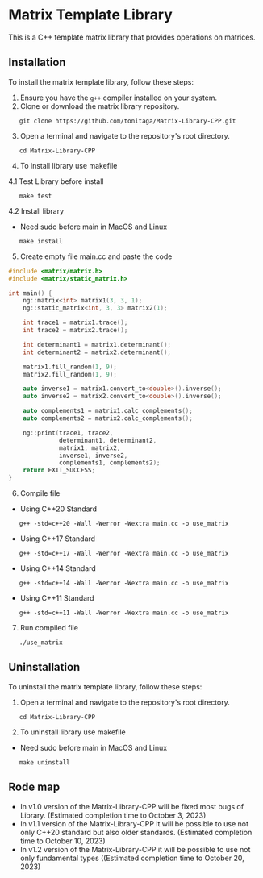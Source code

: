 # Matrix Template Library

This is a C++ template matrix library that provides operations on matrices.

## Installation

To install the matrix template library, follow these steps:

1. Ensure you have the `g++` compiler installed on your system.
2. Clone or download the matrix library repository.

```shell
   git clone https://github.com/tonitaga/Matrix-Library-CPP.git
```
3. Open a terminal and navigate to the repository's root directory.

```shell
   cd Matrix-Library-CPP
```

4. To install library use makefile

4.1 Test Library before install

```shell
   make test
```

4.2 Install library

* Need sudo before main in MacOS and Linux
```shell
   make install
```

5. Create empty file main.cc and paste the code

```cpp
#include <matrix/matrix.h>
#include <matrix/static_matrix.h>

int main() {
    ng::matrix<int> matrix1(3, 3, 1);
    ng::static_matrix<int, 3, 3> matrix2(1);

    int trace1 = matrix1.trace();
    int trace2 = matrix2.trace();

    int determinant1 = matrix1.determinant();
    int determinant2 = matrix2.determinant();

    matrix1.fill_random(1, 9);
    matrix2.fill_random(1, 9);

    auto inverse1 = matrix1.convert_to<double>().inverse();
    auto inverse2 = matrix2.convert_to<double>().inverse();

    auto complements1 = matrix1.calc_complements();
    auto complements2 = matrix2.calc_complements();

    ng::print(trace1, trace2,
              determinant1, determinant2,
              matrix1, matrix2,
              inverse1, inverse2,
              complements1, complements2);
    return EXIT_SUCCESS;
}
```

6. Compile file

* Using C++20 Standard
```shell
   g++ -std=c++20 -Wall -Werror -Wextra main.cc -o use_matrix
```

* Using C++17 Standard
```shell
   g++ -std=c++17 -Wall -Werror -Wextra main.cc -o use_matrix
```

* Using C++14 Standard
```shell
   g++ -std=c++14 -Wall -Werror -Wextra main.cc -o use_matrix
```

* Using C++11 Standard
```shell
   g++ -std=c++11 -Wall -Werror -Wextra main.cc -o use_matrix
```

7. Run compiled file

```shell
   ./use_matrix
```

## Uninstallation

To uninstall the matrix template library, follow these steps:

1. Open a terminal and navigate to the repository's root directory.

```shell
   cd Matrix-Library-CPP
```

2. To uninstall library use makefile

* Need sudo before main in MacOS and Linux
```shell
   make uninstall
```

## Rode map

* In v1.0 version of the Matrix-Library-CPP will be fixed most bugs of Library. (Estimated completion time to October 3, 2023)
* In v1.1 version of the Matrix-Library-CPP it will be possible to use not only C++20 standard but also older standards. (Estimated completion time to October 10, 2023)
* In v1.2 version of the Matrix-Library-CPP it will be possible to use not only fundamental types ((Estimated completion time to October 20, 2023)
